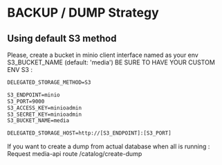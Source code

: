 # BACKUP / DUMP Strategy

## Using default S3 method

Please, create a bucket in minio client interface named as your env S3_BUCKET_NAME (default: 'media')
BE SURE TO HAVE YOUR CUSTOM ENV S3 :

```markdown
DELEGATED_STORAGE_METHOD=S3

S3_ENDPOINT=minio
S3_PORT=9000
S3_ACCESS_KEY=minioadmin
S3_SECRET_KEY=minioadmin
S3_BUCKET_NAME=media

DELEGATED_STORAGE_HOST=http://[S3_ENDPOINT]:[S3_PORT]
```

If you want to create a dump from actual database when all is running :
Request media-api route /catalog/create-dump
